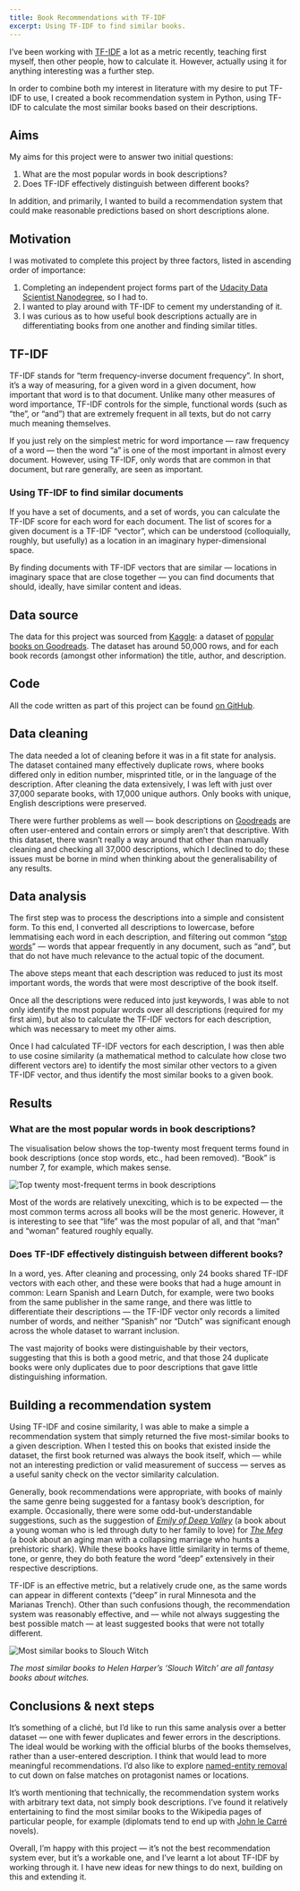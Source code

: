 ```yaml
---
title: Book Recommendations with TF-IDF
excerpt: Using TF-IDF to find similar books.
---
```


I’ve been working with [TF-IDF](https://en.wikipedia.org/wiki/Tf%E2%80%93idf) a lot as a metric recently, teaching first myself, then other people, how to calculate it. However, actually using it for anything interesting was a further step.

In order to combine both my interest in literature with my desire to put TF-IDF to use, I created a book recommendation system in Python, using TF-IDF to calculate the most similar books based on their descriptions.

## Aims

My aims for this project were to answer two initial questions:

1. What are the most popular words in book descriptions?
2. Does TF-IDF effectively distinguish between different books?


In addition, and primarily, I wanted to build a recommendation system that could make reasonable predictions based on short descriptions alone.

## Motivation

I was motivated to complete this project by three factors, listed in ascending order of importance:

1. Completing an independent project forms part of the [Udacity Data Scientist Nanodegree](https://www.udacity.com/course/data-scientist-nanodegree--nd025), so I had to.
2. I wanted to play around with TF-IDF to cement my understanding of it.
3. I was curious as to how useful book descriptions actually are in differentiating books from one another and finding similar titles.

## TF-IDF

TF-IDF stands for “term frequency-inverse document frequency”. In short, it’s a way of measuring, for a given word in a given document, how important that word is to that document. Unlike many other measures of word importance, TF-IDF controls for the simple, functional words (such as “the”, or “and”) that are extremely frequent in all texts, but do not carry much meaning themselves.

If you just rely on the simplest metric for word importance — raw frequency of a word — then the word “a” is one of the most important in almost every document. However, using TF-IDF, only words that are common in that document, but rare generally, are seen as important.

### Using TF-IDF to find similar documents

If you have a set of documents, and a set of words, you can calculate the TF-IDF score for each word for each document. The list of scores for a given document is a TF-IDF “vector”, which can be understood (colloquially, roughly, but usefully) as a location in an imaginary hyper-dimensional space.

By finding documents with TF-IDF vectors that are similar — locations in imaginary space that are close together — you can find documents that should, ideally, have similar content and ideas.

## Data source

The data for this project was sourced from [Kaggle](https://kaggle.com/): a dataset of [popular books on Goodreads](https://www.kaggle.com/meetnaren/goodreads-best-books). The dataset has around 50,000 rows, and for each book records (amongst other information) the title, author, and description.

## Code

All the code written as part of this project can be found [on GitHub](https://github.com/Peritract/data-projects/tree/master/tfidf-book-recommender).

## Data cleaning

The data needed a lot of cleaning before it was in a fit state for analysis. The dataset contained many effectively duplicate rows, where books differed only in edition number, misprinted title, or in the language of the description. After cleaning the data extensively, I was left with just over 37,000 separate books, with 17,000 unique authors. Only books with unique, English descriptions were preserved.

There were further problems as well — book descriptions on [Goodreads](https://www.goodreads.com/) are often user-entered and contain errors or simply aren’t that descriptive. With this dataset, there wasn’t really a way around that other than manually cleaning and checking all 37,000 descriptions, which I declined to do; these issues must be borne in mind when thinking about the generalisability of any results.

## Data analysis

The first step was to process the descriptions into a simple and consistent form. To this end, I converted all descriptions to lowercase, before lemmatising each word in each description, and filtering out common “[stop words](https://en.wikipedia.org/wiki/Stop_words)” — words that appear frequently in any document, such as “and”, but that do not have much relevance to the actual topic of the document.

The above steps meant that each description was reduced to just its most important words, the words that were most descriptive of the book itself.

Once all the descriptions were reduced into just keywords, I was able to not only identify the most popular words over all descriptions (required for my first aim), but also to calculate the TF-IDF vectors for each description, which was necessary to meet my other aims.

Once I had calculated TF-IDF vectors for each description, I was then able to use cosine similarity (a mathematical method to calculate how close two different vectors are) to identify the most similar other vectors to a given TF-IDF vector, and thus identify the most similar books to a given book.

## Results

### What are the most popular words in book descriptions?

The visualisation below shows the top-twenty most frequent terms found in book descriptions (once stop words, etc., had been removed). “Book” is number 7, for example, which makes sense.

![Top twenty most-frequent terms in book descriptions](/assets/images/top_20_book_descriptions.png)

Most of the words are relatively unexciting, which is to be expected — the most common terms across all books will be the most generic. However, it is interesting to see that “life” was the most popular of all, and that “man” and “woman” featured roughly equally.

### Does TF-IDF effectively distinguish between different books?

In a word, yes. After cleaning and processing, only 24 books shared TF-IDF vectors with each other, and these were books that had a huge amount in common: Learn Spanish and Learn Dutch, for example, were two books from the same publisher in the same range, and there was little to differentiate their descriptions — the TF-IDF vector only records a limited number of words, and neither “Spanish” nor “Dutch” was significant enough across the whole dataset to warrant inclusion.

The vast majority of books were distinguishable by their vectors, suggesting that this is both a good metric, and that those 24 duplicate books were only duplicates due to poor descriptions that gave little distinguishing information.

## Building a recommendation system

Using TF-IDF and cosine similarity, I was able to make a simple a recommendation system that simply returned the five most-similar books to a given description. When I tested this on books that existed inside the dataset, the first book returned was always the book itself, which — while not an interesting prediction or valid measurement of success — serves as a useful sanity check on the vector similarity calculation.

Generally, book recommendations were appropriate, with books of mainly the same genre being suggested for a fantasy book’s description, for example. Occasionally, there were some odd-but-understandable suggestions, such as the suggestion of *[Emily of Deep Valley](https://www.amazon.com/Emily-Deep-Valley-Book/dp/0062003305)* (a book about a young woman who is led through duty to her family to love) for *[The Meg](https://www.amazon.com/Meg-Steve-Alten/dp/1943957088)* (a book about an aging man with a collapsing marriage who hunts a prehistoric shark). While these books have little similarity in terms of theme, tone, or genre, they do both feature the word “deep” extensively in their respective descriptions.

TF-IDF is an effective metric, but a relatively crude one, as the same words can appear in different contexts (“deep” in rural Minnesota and the Marianas Trench). Other than such confusions though, the recommendation system was reasonably effective, and — while not always suggesting the best possible match — at least suggested books that were not totally different.

![Most similar books to Slouch Witch](/assets/images/slouch_witch_similarities.png)

*The most similar books to Helen Harper’s ‘Slouch Witch’ are all fantasy books about witches.*

## Conclusions & next steps

It’s something of a cliché, but I’d like to run this same analysis over a better dataset — one with fewer duplicates and fewer errors in the descriptions. The ideal would be working with the official blurbs of the books themselves, rather than a user-entered description. I think that would lead to more meaningful recommendations. I’d also like to explore [named-entity removal](https://en.wikipedia.org/wiki/Named-entity_recognition) to cut down on false matches on protagonist names or locations.

It’s worth mentioning that technically, the recommendation system works with arbitrary text data, not simply book descriptions. I’ve found it relatively entertaining to find the most similar books to the Wikipedia pages of particular people, for example (diplomats tend to end up with [John le Carré](https://en.wikipedia.org/wiki/John_le_Carr%C3%A9) novels).

Overall, I’m happy with this project — it’s not the best recommendation system ever, but it’s a workable one, and I’ve learnt a lot about TF-IDF by working through it. I have new ideas for new things to do next, building on this and extending it.
